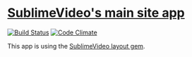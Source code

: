 # [SublimeVideo's main site app](http://sublimevideo.net)
[![Build Status](https://circleci.com/gh/jilion/sublimevideo.net.png?circle-token=9665c0d580743c31f23b9d2cbdfd90767fcc4a5a)](https://circleci.com/gh/jilion/sublimevideo.net) [![Code Climate](https://codeclimate.com/badge.png)](https://codeclimate.com/repos/50ee930f56b1026bdf0104d4/feed)

This app is using the [SublimeVideo layout gem](https://github.com/jilion/sublimevideo_layout).
